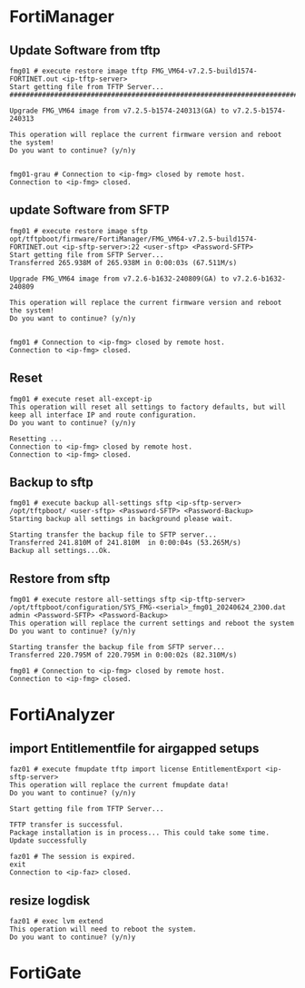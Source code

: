 # FortiManager
## Update Software from tftp

    fmg01 # execute restore image tftp FMG_VM64-v7.2.5-build1574-FORTINET.out <ip-tftp-server>
    Start getting file from TFTP Server...
    ##########################################################################################################################################################################################################################################################################

    Upgrade FMG_VM64 image from v7.2.5-b1574-240313(GA) to v7.2.5-b1574-240313

    This operation will replace the current firmware version and reboot the system!
    Do you want to continue? (y/n)y


    fmg01-grau # Connection to <ip-fmg> closed by remote host.
    Connection to <ip-fmg> closed.

## update Software from SFTP

    fmg01 # execute restore image sftp opt/tftpboot/firmware/FortiManager/FMG_VM64-v7.2.5-build1574-FORTINET.out <ip-sftp-server>:22 <user-sftp> <Password-SFTP>
    Start getting file from SFTP Server...
    Transferred 265.938M of 265.938M in 0:00:03s (67.511M/s)

    Upgrade FMG_VM64 image from v7.2.6-b1632-240809(GA) to v7.2.6-b1632-240809

    This operation will replace the current firmware version and reboot the system!
    Do you want to continue? (y/n)y


    fmg01 # Connection to <ip-fmg> closed by remote host.
    Connection to <ip-fmg> closed.

## Reset
    fmg01 # execute reset all-except-ip 
    This operation will reset all settings to factory defaults, but will keep all interface IP and route configuration.
    Do you want to continue? (y/n)y

    Resetting ...
    Connection to <ip-fmg> closed by remote host.
    Connection to <ip-fmg> closed.
    
## Backup to sftp
    fmg01 # execute backup all-settings sftp <ip-sftp-server> /opt/tftpboot/ <user-sftp> <Password-SFTP> <Password-Backup>
    Starting backup all settings in background please wait.

    Starting transfer the backup file to SFTP server...
    Transferred 241.810M of 241.810M  in 0:00:04s (53.265M/s)
    Backup all settings...Ok.
    
## Restore from sftp
    fmg01 # execute restore all-settings sftp <ip-tftp-server> /opt/tftpboot/configuration/SYS_FMG-<serial>_fmg01_20240624_2300.dat admin <Password-SFTP> <Password-Backup> 
    This operation will replace the current settings and reboot the system
    Do you want to continue? (y/n)y

    Starting transfer the backup file from SFTP server...
    Transferred 220.795M of 220.795M in 0:00:02s (82.310M/s)

    fmg01 # Connection to <ip-fmg> closed by remote host.
    Connection to <ip-fmg> closed.

# FortiAnalyzer
## import Entitlementfile for airgapped setups
    faz01 # execute fmupdate tftp import license EntitlementExport <ip-sftp-server>
    This operation will replace the current fmupdate data!
    Do you want to continue? (y/n)y

    Start getting file from TFTP Server...

    TFTP transfer is successful.
    Package installation is in process... This could take some time.
    Update successfully

    faz01 # The session is expired.
    exit
    Connection to <ip-faz> closed.
    
## resize logdisk
    faz01 # exec lvm extend
    This operation will need to reboot the system.
    Do you want to continue? (y/n)y
    
# FortiGate
